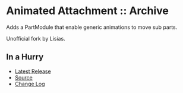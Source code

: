 # Animated Attachment :: Archive

Adds a PartModule that enable generic animations to move sub parts.

Unofficial fork by Lisias.


## In a Hurry

* [Latest Release](https://github.com/net-lisias-kspu/AnimatedAttachment/releases)
* [Source](https://github.com/net-lisias-kspu/AnimatedAttachment)
* [Change Log](./CHANGE_LOG.md)
